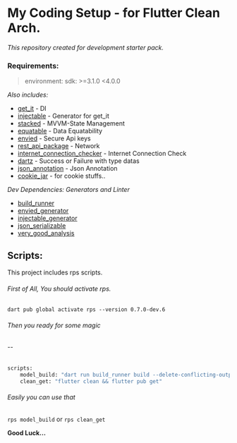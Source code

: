 # My Coding Setup - for Flutter Clean Arch.

_This repository created for development starter pack._
### Requirements: 

> environment:
> sdk: >=3.1.0 <4.0.0

_Also includes:_
 -  [get_it] - DI 
 -  [injectable] - Generator for get_it
  - [stacked] - MVVM-State Management
 -  [equatable] - Data Equatability
 -  [envied] - Secure Api keys
 -  [rest_api_package] - Network
 -  [internet_connection_checker] - Internet Connection Check
 -  [dartz] - Success or Failure with <T> type datas
 -  [json_annotation] - Json Annotation
 -  [cookie_jar] - for cookie stuffs..

_Dev Dependencies:_
_Generators and Linter_
  - [build_runner]
 -  [envied_generator]
 -  [injectable_generator]
 -  [json_serializable]
-   [very_good_analysis]


## Scripts:
This project includes rps scripts.
###### First of All, You should activate rps.
```dart pub global activate rps --version 0.7.0-dev.6```
###### Then you ready for some magic 
###### -- 

```sh
scripts:
    model_build: "dart run build_runner build --delete-conflicting-outputs"
    clean_get: "flutter clean && flutter pub get"
```
###### Easily you can use that
```rps model_build```
or
```rps clean_get```



**Good Luck...**

[//]: # (These are reference links used in the body of this note and get stripped out when the markdown processor does its job. There is no need to format nicely because it shouldn't be seen. Thanks SO - http://stackoverflow.com/questions/4823468/store-comments-in-markdown-syntax)

   [get_it]: <https://pub.dev/packages/get_it>
   [injectable]: <https://pub.dev/packages/injectable>
   [stacked]: <https://pub.dev/packages/stacked>
   [equatable]: <https://pub.dev/packages/equatable>
   [envied]: <https://pub.dev/packages/envied>
   [rest_api_package]: <https://github.com/mrasityilmaz/rest_api_package.git>
   [internet_connection_checker]: <https://pub.dev/packages/internet_connection_checker>
   [dartz]: <https://pub.dev/packages/dartz>
   [json_annotation]: <https://pub.dev/packages/json_annotation>
   [cookie_jar]: <https://pub.dev/packages/cookie_jar>
   [build_runner]: <https://pub.dev/packages/build_runner>
   [envied_generator]: <https://pub.dev/packages/envied_generator>
   [injectable_generator]: <https://pub.dev/packages/injectable_generator>
   [json_serializable]: <https://pub.dev/packages/json_serializable>
   [very_good_analysis]: <https://pub.dev/packages/very_good_analysis>

